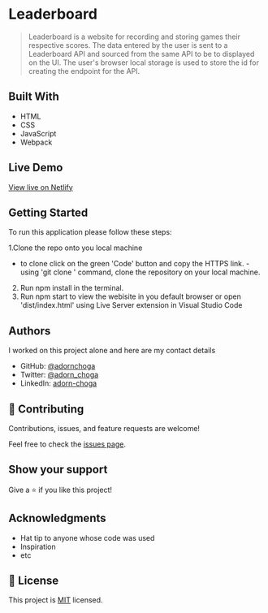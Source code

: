 # Leaderboard


> Leaderboard is a website for recording and storing games their respective scores. The data entered by the user is sent to a Leaderboard API and sourced from the same API to be to displayed on the UI. The user's browser local storage is used to store the id for creating the endpoint for the API.

[](./demos/Leaderboard.png)

## Built With

- HTML
- CSS
- JavaScript
- Webpack

## Live Demo

[View live on Netlify](https://elegant-easley-3451a9.netlify.app/)

## Getting Started

To run this application please follow these steps:

1.Clone the repo onto you local machine
  - to clone click on the green 'Code' button and copy the HTTPS link.
  -using 'git clone <link>' command, clone the repository on your local machine.
2. Run npm install in the terminal.
3. Run npm start to view the webisite in you default browser or open 'dist/index.html' using Live Server extension in Visual Studio Code

## Authors
I worked on this project alone and here are my contact details

- GitHub: [@adornchoga](https://github.com/AdornChoga)
- Twitter: [@adorn_choga](https://twitter.com/adorn_choga)
- LinkedIn: [adorn-choga](https://www.linkedin.com/in/adorn-choga-076024201/)

## 🤝 Contributing

Contributions, issues, and feature requests are welcome!

Feel free to check the [issues page](../../issues/).

## Show your support

Give a ⭐️ if you like this project!

## Acknowledgments

- Hat tip to anyone whose code was used
- Inspiration
- etc


## 📝 License

This project is [MIT](./MIT.md) licensed.
